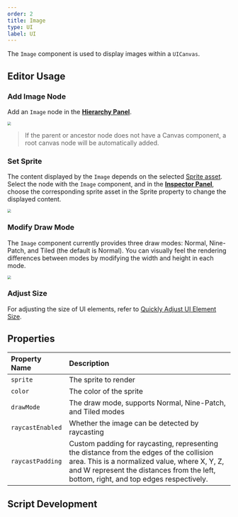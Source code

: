 ```yaml
---
order: 2
title: Image
type: UI
label: UI
---
```


The `Image` component is used to display images within a `UICanvas`.

## Editor Usage

### Add Image Node

Add an `Image` node in the **[Hierarchy Panel](/docs/interface/hierarchy/)**.

<img src="https://mdn.alipayobjects.com/huamei_yo47yq/afts/img/A*9SCNTZNglo0AAAAAAAAAAAAAehuCAQ/original" style="zoom:50%;" />

> If the parent or ancestor node does not have a Canvas component, a root canvas node will be automatically added.

### Set Sprite

The content displayed by the `Image` depends on the selected [Sprite asset](). Select the node with the `Image` component, and in the **[Inspector Panel](/docs/interface/inspector)**, choose the corresponding sprite asset in the Sprite property to change the displayed content.

<img src="https://mdn.alipayobjects.com/huamei_yo47yq/afts/img/A*aztPTKxnkHEAAAAAAAAAAAAAehuCAQ/original" style="zoom:50%;" />

### Modify Draw Mode

The `Image` component currently provides three draw modes: Normal, Nine-Patch, and Tiled (the default is Normal). You can visually feel the rendering differences between modes by modifying the width and height in each mode.

<img src="https://mdn.alipayobjects.com/huamei_yo47yq/afts/img/A*z6iPRb0U9FUAAAAAAAAAAAAAehuCAQ/original" style="zoom:50%;" />

### Adjust Size

For adjusting the size of UI elements, refer to [Quickly Adjust UI Element Size](/docs/UI/quickStart/transform).

## Properties

| Property Name      | Description                                         |
| :----------------- | :-------------------------------------------------- |
| `sprite`           | The sprite to render                                |
| `color`            | The color of the sprite                             |
| `drawMode`         | The draw mode, supports Normal, Nine-Patch, and Tiled modes |
| `raycastEnabled`   | Whether the image can be detected by raycasting    |
| `raycastPadding`   | Custom padding for raycasting, representing the distance from the edges of the collision area. This is a normalized value, where X, Y, Z, and W represent the distances from the left, bottom, right, and top edges respectively. |

## Script Development

<playground src="ui-Image.ts"></playground>